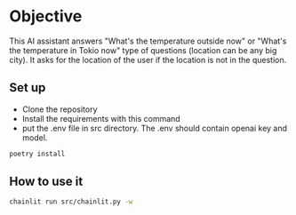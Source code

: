 # Objective 

This AI assistant answers "What's the temperature outside now" or "What's the temperature in Tokio now" type 
of questions (location can be any big city). It asks for the location of the user if the location is not in the 
question.


## Set up
- Clone the repository
- Install the requirements with this command
- put the .env file in src directory. The .env should contain openai key and model.

```bash
poetry install
```

## How to use it

```bash
chainlit run src/chainlit.py -w
```


